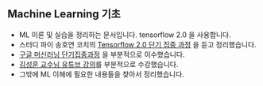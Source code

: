 ## Machine Learning 기초
* ML 이론 및 실습을 정리하는 문서입니다. tensorflow 2.0 을 사용합니다.
* 스터디 파이 송호연 코치의 [Tensorflow 2.0 단기 집중 과정](https://studypie.co/ko/course/tensorflow_2_basic_focused_course) 을 듣고 정리했습니다.
* [구글 머신러닝 단기집중과정](https://developers.google.com/machine-learning/crash-course/) 을 부분적으로 이수했습니다.
* [김성훈 교수님 유튜브 강의](https://www.youtube.com/playlist?list=PLlMkM4tgfjnLSOjrEJN31gZATbcj_MpUm)를 부분적으로 수강했습니다.
* 그밖에 ML 이해에 필요한 내용들을 찾아서 정리했습니다.

